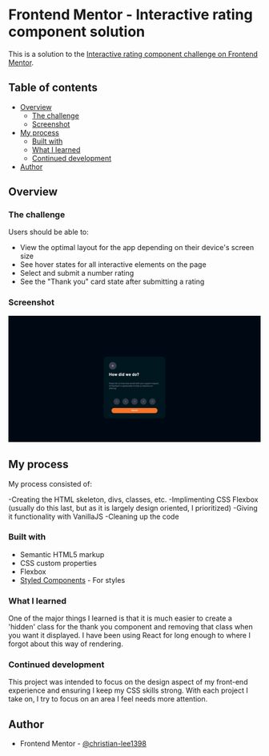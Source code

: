 # Frontend Mentor - Interactive rating component solution

This is a solution to the [Interactive rating component challenge on Frontend Mentor](https://www.frontendmentor.io/challenges/interactive-rating-component-koxpeBUmI). 

## Table of contents

- [Overview](#overview)
  - [The challenge](#the-challenge)
  - [Screenshot](#screenshot)
- [My process](#my-process)
  - [Built with](#built-with)
  - [What I learned](#what-i-learned)
  - [Continued development](#continued-development)
- [Author](#author)



## Overview

### The challenge

Users should be able to:

- View the optimal layout for the app depending on their device's screen size
- See hover states for all interactive elements on the page
- Select and submit a number rating
- See the "Thank you" card state after submitting a rating

### Screenshot

![Design preview for the interactive rating component coding challenge](./images/screenshot.png)

## My process

My process consisted of:

-Creating the HTML skeleton, divs, classes, etc.
-Implimenting CSS Flexbox (usually do this last, but as it is largely design oriented, I prioritized)
-Giving it functionality with VanillaJS
-Cleaning up the code

### Built with

- Semantic HTML5 markup
- CSS custom properties
- Flexbox
- [Styled Components](https://styled-components.com/) - For styles

### What I learned

One of the major things I learned is that it is much easier to create a 'hidden' class for the thank you component and removing that class when you want it displayed. I have been using React for long enough to where I forgot about this way of rendering.

### Continued development

This project was intended to focus on the design aspect of my front-end experience and ensuring I keep my CSS skills strong. With each project I take on, I try to focus on an area I feel needs more attention.

## Author

- Frontend Mentor - [@christian-lee1398](https://www.frontendmentor.io/profile/christian-lee1398)
